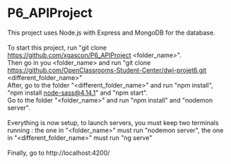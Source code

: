 # P6_APIProject
This project uses Node.js with Express and MongoDB for the database.
<br>
<br> To start this project, run "git clone https://github.com/xgascon/P6_APIProject <folder_name>".
<br> Then go in you <folder_name> and run "git clone https://github.com/OpenClassrooms-Student-Center/dwj-projet6.git <different_folder_name>"
<br> After, go to the folder "<different_folder_name>" and run "npm install", "npm install node-sass@4.14.1" and "npm start". 
<br> Go to the folder "<folder_name>" and run "npm install" and "nodemon server".
<br> 
<br> Everything is now setup, to launch servers, you must keep two terminals running : the one in "<folder_name>" must run "nodemon server", the one in "<different_folder_name>" must run "ng serve"
<br>
<br> Finally, go to http://localhost:4200/
